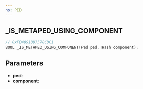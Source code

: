 ```yaml
---
ns: PED
---
```

## _IS_METAPED_USING_COMPONENT

```c
// 0xFB4891BD7578CDC1
BOOL _IS_METAPED_USING_COMPONENT(Ped ped, Hash component);
```

## Parameters
* **ped**:
* **component**:
